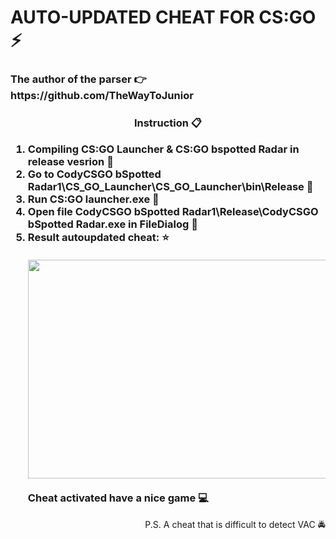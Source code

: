 <h1>AUTO-UPDATED CHEAT FOR CS:GO ⚡
  <h3>The author of the parser 👉 https://github.com/TheWayToJunior<h3>
</h1>
<h3>
  <p align ="center">Instruction 📋 </p>

  <ol>
  <li>Compiling CS:GO Launcher & CS:GO bspotted Radar in release vesrion 🔨</li>
  <li>Go to CodyCSGO bSpotted Radar1\СS_GO_Launcher\СS_GO_Launcher\bin\Release 💨</li>
  <li>Run CS:GO launcher.exe 🌌</li>
  <li>Open file CodyCSGO bSpotted Radar1\Release\CodyCSGO bSpotted Radar.exe in FileDialog 📁</li>
   <li> Result autoupdated cheat: ⭐</li>
      <br>
      <img src="FirstScreen.png" width="600px" height="350px"/> 
      <br>
  <br
  <li>Cheat activated have a nice game 💻</li>
  </ol>
</h3>
<p align = "right">
  P.S. A cheat that is difficult to detect VAC 🚔 
</p>
